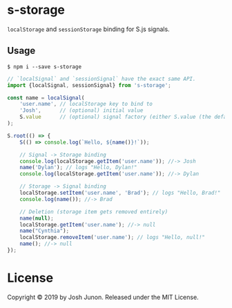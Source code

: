 # s-storage

`localStorage` and `sessionStorage` binding for S.js signals.

## Usage

```console
$ npm i --save s-storage
```

```javascript
// `localSignal` and `sessionSignal` have the exact same API.
import {localSignal, sessionSignal} from 's-storage';

const name = localSignal(
	'user.name', // localStorage key to bind to
	'Josh',      // (optional) initial value
	S.value      // (optional) signal factory (either S.value (the default) or S.data)
);

S.root(() => {
	S(() => console.log(`Hello, ${name()}!`));

	// Signal -> Storage binding
	console.log(localStorage.getItem('user.name')); //-> Josh
	name('Dylan'); // logs "Hello, Dylan!"
	console.log(localStorage.getItem('user.name')); //-> Dylan

	// Storage -> Signal binding
	localStorage.setItem('user.name', 'Brad'); // logs "Hello, Brad!"
	console.log(name()); //-> Brad

	// Deletion (storage item gets removed entirely)
	name(null);
	localStorage.getItem('user.name'); //-> null
	name("Cynthia");
	localStorage.removeItem('user.name'); // logs "Hello, null!"
	name(); //-> null
});
```

# License
Copyright &copy; 2019 by Josh Junon. Released under the MIT License.
